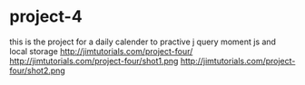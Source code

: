 # project-4
this is the project for a daily calender to practive j query moment js and local storage
http://jimtutorials.com/project-four/
http://jimtutorials.com/project-four/shot1.png
http://jimtutorials.com/project-four/shot2.png
